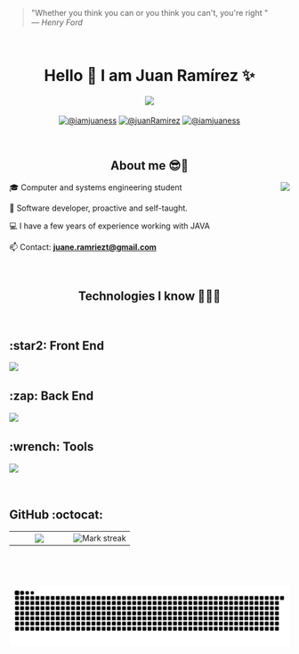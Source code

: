 
<!-- <br>
<br>
<div align="center">
    <a href="https://youtube.com/@unprogramadornace" target="_blank"><img align="center" src="./Assets/Circle.png" alt="@unprogramadornace" width="250px"/></a>
</div>
<br>
<br> -->


 > "Whether you think you can or you think you can't, you're right "  
  > — *Henry Ford*

<br>
<h1 align="center">Hello 👋 I am Juan Ramírez</strong> ✨ </h1>

<p align="center">
  <a href="https://github.com/DenverCoder1/readme-typing-svg"><img src="https://readme-typing-svg.herokuapp.com?&font=IBM+Plex+Sans&color=abcdef&size=20&lines=Welcome+to+My+Profesional+Profile!" /></a>
</p>
 

<p align="center">
    <a href="https://www.instagram.com/je_ramirez05/" target="_blank">
    <img align="center" src="https://img.shields.io/static/v1?message=Instagram&logo=instagram&label=&color=E4405F&logoColor=white&labelColor=&style=for-the-badge" alt="@iamjuaness" /></a>
    <a href="www.linkedin.com/in/juan-esteban-ramirez-tabares-1a85b3275"  target="_blank"><img align="center" src="https://img.shields.io/badge/LinkedIn-0077B5?style=for-the-badge&logo=linkedin&logoColor=white" alt="@juanRamirez"/></a>
    <a href = "mailto:juane.ramirezt@gmail.com" target="_blank"><img align="center" src="https://img.shields.io/badge/Gmail-D14836?style=for-the-badge&logo=gmail&logoColor=white" alt="@iamjuaness" /></a>
  </p>
<br>
<h2 align="center">About me 😎🤏</h2>
<!--Intro start-->
<img align="right" height="150" src="https://cdn.pixabay.com/photo/2023/06/29/12/22/snow-leopard-8096293_1280.png"  />
<p align="left">
🎓 Computer and systems engineering student

📝 Software developer, proactive and self-taught.

💻 I have a few years of experience working with JAVA

📫 Contact: **juane.ramriezt@gmail.com**

<!--Intro end-->
  </p>
<br>

<h2 align="center">Technologies I know 👨🏻‍💻</h2>
<br>
<!--tech stack icons-->
<p align="center">
  <h2>:star2: Front End</h2>
  <a href="https://skillicons.dev">
    <img src="https://skillicons.dev/icons?i=html,css,js,ts,vscode,tailwind,react,angular,npm,&perline=6" />
  </a>

  <h2>:zap: Back End</h2>
  <a href="https://skillicons.dev">
    <img src="https://skillicons.dev/icons?i=java,spring,nodejs,idea,eclipse,maven,gradle,mongodb&perline=6" />
  </a>

  <h2>:wrench: Tools</h2>
  <a href="https://skillicons.dev">
    <img src="https://skillicons.dev/icons?i=postman,docker,git,github,figma&perline=6" />
  </a>
</p>
<br>
<!------------------------->
<h2>GitHub :octocat:</h2>
<p align="center">
  <!--- stats (start) -->
<table align="center">
<tr border="none">
  <!-- Imagen 1 en la primera celda -->
  <td width="50%" align="center">
    <img align="center" src="https://github-readme-stats.vercel.app/api?username=esteban2505J&theme=blue-green&hide-border=false&show_icons=true&count_private=true" />
  </td>
  
  <!-- Imagen 2 en la segunda celda, en la misma fila -->
  <td width="50%" align="center">
    <img title="🔥 Get streak stats for your profile at git.io/streak-stats" alt="Mark streak" src="https://github-readme-streak-stats.herokuapp.com/?user=esteban2505J&theme=blue-green&hide_border=false" /> 
  </td>
</tr>


</table>

</p>       
<br/>
<br/>


###

<img src="https://raw.githubusercontent.com/iamjuaness/iamjuaness/output/snake.svg" alt="Snake animation" />

###
